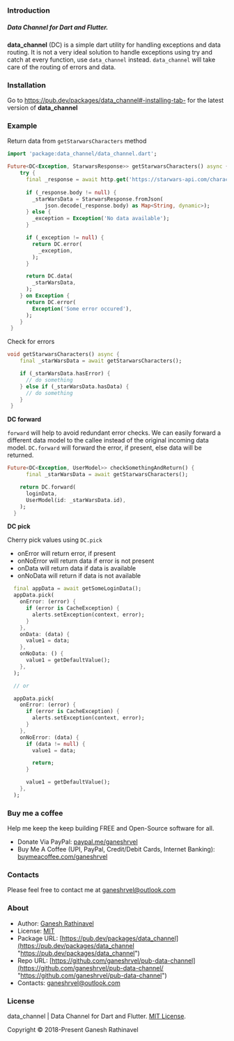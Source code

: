 ### Introduction

##### Data Channel for Dart and Flutter.

**data_channel** (DC) is a simple dart utility for handling exceptions and data routing.
It is not a very ideal solution to handle exceptions using try and catch at every function, use `data_channel` instead. `data_channel` will take care of the routing of errors and data.

### Installation

Go to https://pub.dev/packages/data_channel#-installing-tab- for the latest version of **data_channel**

### Example

Return data from `getStarwarsCharacters` method
```dart
import 'package:data_channel/data_channel.dart';

Future<DC<Exception, StarwarsResponse>> getStarwarsCharacters() async {
    try {
	  final _response = await http.get('https://starwars-api.com/characters');
	  
      if (_response.body != null) {
        _starWarsData = StarwarsResponse.fromJson(
            json.decode(_response.body) as Map<String, dynamic>);
      } else {
        _exception = Exception('No data available');
      }

      if (_exception != null) {
        return DC.error(
          _exception,
        );
      }

      return DC.data(
        _starWarsData,
      );
    } on Exception {
      return DC.error(
       	Exception('Some error occured'),
      );
    }
 }
```

Check for errors
```dart
void getStarwarsCharacters() async {
    final _starWarsData = await getStarwarsCharacters();

    if (_starWarsData.hasError) {
      // do something
    } else if (_starWarsData.hasData) {
      // do something
    }
 }
```

**DC forward**

`forward` will help to avoid redundant error checks. We can easily forward a different data model to the callee instead of the original incoming data model. `DC.forward` will forward the error, if present, else data will be returned.
```dart
Future<DC<Exception, UserModel>> checkSomethingAndReturn() {
      final _starWarsData = await getStarwarsCharacters();

    return DC.forward(
      loginData,
      UserModel(id: _starWarsData.id),
    );
  }
```

**DC pick**

Cherry pick values using `DC.pick`

- onError will return error, if present
- onNoError will return data if error is not present
- onData will return data if data is available
- onNoData will return if data is not available

```dart
  final appData = await getSomeLoginData();
  appData.pick(
    onError: (error) {
      if (error is CacheException) {
        alerts.setException(context, error);
      }
    },
    onData: (data) {
      value1 = data;
    },
    onNoData: () {
      value1 = getDefaultValue();
    },
  );

  // or

  appData.pick(
    onError: (error) {
      if (error is CacheException) {
        alerts.setException(context, error);
      }
    },
    onNoError: (data) {
      if (data != null) {
        value1 = data;

        return;
      }

      value1 = getDefaultValue();
    },
  );
```


### Buy me a coffee
Help me keep the keep building FREE and Open-Source software for all.
- Donate Via PayPal: [paypal.me/ganeshrvel](https://paypal.me/ganeshrvel "https://paypal.me/ganeshrvel")
- Buy Me A Coffee (UPI, PayPal, Credit/Debit Cards, Internet Banking): [buymeacoffee.com/ganeshrvel](https://buymeacoffee.com/ganeshrvel "https://buymeacoffee.com/ganeshrvel")

### Contacts
Please feel free to contact me at ganeshrvel@outlook.com

### About

- Author: [Ganesh Rathinavel](https://www.linkedin.com/in/ganeshrvel "Ganesh Rathinavel")
- License: [MIT](https://github.com/ganeshrvel/openmtp/blob/master/LICENSE "MIT")
- Package URL: [https://pub.dev/packages/data_channel](https://pub.dev/packages/data_channel "https://pub.dev/packages/data_channel")
- Repo URL: [https://github.com/ganeshrvel/pub-data-channel](https://github.com/ganeshrvel/pub-data-channel/ "https://github.com/ganeshrvel/pub-data-channel")
- Contacts: ganeshrvel@outlook.com

### License
data_channel | Data Channel for Dart and Flutter. [MIT License](https://github.com/ganeshrvel/pub-data-channel/blob/master/LICENSE "MIT License").

Copyright © 2018-Present Ganesh Rathinavel

